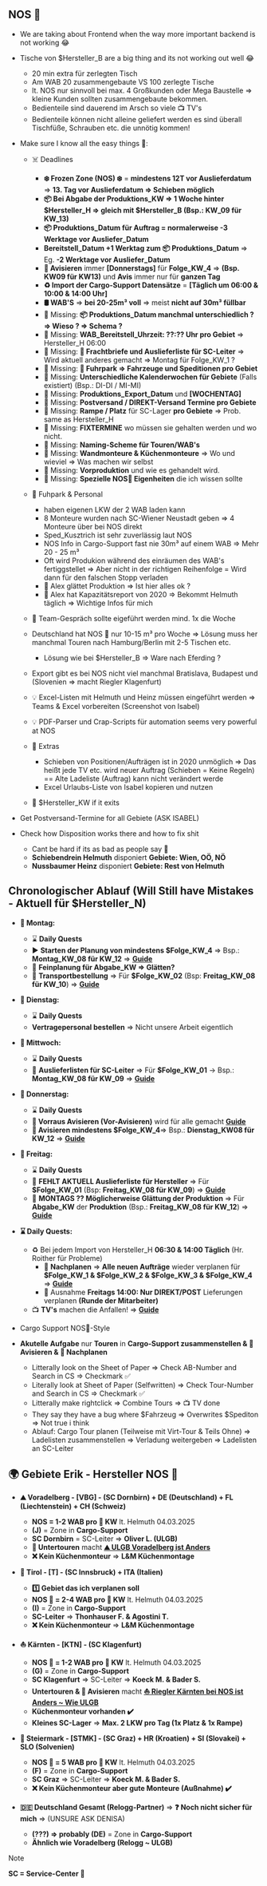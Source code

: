 ## NOS 💚

- We are taking about Frontend when the way more important backend is not working 😂

- Tische von $Hersteller_B are a big thing and its not working out well 😂
    - 20 min extra für zerlegten Tisch
    - Am WAB 20 zusammengebaute VS 100 zerlegte Tische
    - lt. NOS nur sinnvoll bei max. 4 Großkunden oder Mega Baustelle => kleine Kunden sollten zusammengebaute bekommen.
    - Bedienteile sind dauerend im Arsch so viele 📺 TV's
    - Bedienteile können nicht alleine geliefert werden es sind überall Tischfüße, Schrauben etc. die unnötig kommen! 

- Make sure I know all the easy things 👻:
    - ☠️ Deadlines
        - **❄️ Frozen Zone (NOS) ❄️** = **mindestens 12T vor Auslieferdatum** => **13. Tag vor Auslieferdatum => Schieben möglich**
        - **📦 Bei Abgabe der Produktions_KW => 1 Woche hinter $Hersteller_H => gleich mit $Hersteller_B (Bsp.: KW_09 für KW_13)**
        - **📦 Produktions_Datum für Auftrag = normalerweise -3 Werktage vor Ausliefer_Datum**
        - **Bereitstell_Datum +1 Werktag zum 📦 Produktions_Datum** => Eg. **-2 Werktage vor Ausliefer_Datum**
        - **📗 Avisieren** immer **[Donnerstags]** für **Folge_KW_4** => **(Bsp. KW09 für KW13)** und **Avis** immer nur für **ganzen Tag**
        - **♻️ Import der Cargo-Support Datensätze** = **[Täglich um 06:00 & 10:00 & 14:00 Uhr]**
        - **🛢️ WAB'S** => **bei 20-25m³ voll** => meist **nicht auf 30m³ füllbar**
        - 🛑 Missing: **📦 Produktions_Datum manchmal unterschiedlich ? => Wieso ? => Schema ?**
        - 🛑 Missing: **WAB_Bereitstell_Uhrzeit: ??:?? Uhr pro Gebiet** => Hersteller_H 06:00
        - 🛑 Missing: **📑 Frachtbriefe und Auslieferliste für SC-Leiter** => Wird aktuell anderes gemacht => Montag für Folge_KW_1 ?
        - 🛑 Missing: **🚛 Fuhrpark => Fahrzeuge und Speditionen pro Gebiet**
        - 🛑 Missing: **Unterschiedliche Kalenderwochen für Gebiete** (Falls existiert) (Bsp.: DI-DI / MI-MI)
        - 🛑 Missing: **Produktions_Export_Datum** und **[WOCHENTAG]**
        - 🛑 Missing: **Postversand / DIREKT-Versand Termine pro Gebiete**
        - 🛑 Missing: **Rampe / Platz** für SC-Lager **pro Gebiete** => Prob. same as Hersteller_H
        - 🛑 Missing: **FIXTERMINE** wo müssen sie gehalten werden und wo nicht.
        - 🛑 Missing: **Naming-Scheme für Touren/WAB's**
        - 🛑 Missing: **Wandmonteure & Küchenmonteure** => Wo und wieviel => Was machen wir selbst
        - 🛑 Missing: **Vorproduktion** und wie es gehandelt wird.
        - 🛑 Missing: **Spezielle NOS💚 Eigenheiten** die ich wissen sollte

    - 🚛 Fuhpark & Personal
        - haben eigenen LKW der 2 WAB laden kann
        - 8 Monteure wurden nach SC-Wiener Neustadt geben => 4 Monteure über bei NOS direkt
        - Sped_Kusztrich ist sehr zuverlässig laut NOS
        - NOS Info in Cargo-Support fast nie 30m³ auf einem WAB => Mehr 20 - 25 m³
        - Oft wird Produkion während des einräumen des WAB's fertiggstellet => Aber nicht in der richtigen Reihenfolge = Wird dann für den falschen Stopp verladen
        - 🔨 Alex glättet Produktion => Ist hier alles ok ?
        - 📑 Alex hat Kapazitätsreport von 2020 => Bekommt Helmuth täglich => Wichtige Infos für mich
    - 📅 Team-Gespräch sollte eigeführt werden mind. 1x die Woche
    - Deutschland hat NOS 💚 nur 10-15 m³ pro Woche => Lösung muss her manchmal Touren nach Hamburg/Berlin mit 2-5 Tischen etc.
        - Lösung wie bei $Hersteller_B => Ware nach Eferding ?
    - Export gibt es bei NOS nicht viel manchmal Bratislava, Budapest und (Slovenien => macht Riegler Klagenfurt)
    - 💡 Excel-Listen mit Helmuth und Heinz müssen eingeführt werden => Teams & Excel vorbereiten (Screenshot von Isabel)
    - 💡 PDF-Parser und Crap-Scripts für automation seems very powerful at NOS
    - 📛 Extras
        - Schieben von Positionen/Aufträgen ist in 2020 unmöglich => Das heißt jede TV etc. wird neuer Auftrag (Schieben = Keine Regeln) == Alte Ladeliste (Auftrag) kann nicht verändert werde
        - Excel Urlaubs-Liste von Isabel kopieren und nutzen
    - 📅 $Hersteller_KW if it exits

- Get Postversand-Termine for all Gebiete (ASK ISABEL)

- Check how Disposition works there and how to fix shit
    - Cant be hard if its as bad as people say 🙉
    - **Schiebendrein Helmuth** disponiert **Gebiete: Wien, OÖ, NÖ**
    - **Nussbaumer Heinz** disponiert **Gebiete: Rest von Helmuth**

## Chronologischer Ablauf (Will Still have Mistakes - Aktuell für $Hersteller_N)

- **📅 Montag:**
    - ⌛ **Daily Quests**
    * ▶️ **Starten der Planung von mindestens $Folge_KW_4** => Bsp.: **Montag_KW_08 für KW_12** => **[Guide](https://github.com/Kingslayer9988/bgo_holding/blob/main/documentation/Profi-Tour.md#-guide-für-das-erstellen-von-wab-touren--direktpost)** 
    * 🔨 **Feinplanung für Abgabe_KW => Glätten?**
    * 🚚 **Transportbestellung** => Für **$Folge_KW_02** (Bsp: **Freitag_KW_08 für KW_10**) => **[Guide](https://github.com/Kingslayer9988/bgo_holding/blob/main/documentation/Profi-Tour.md#-guide-für-die-transportbestellung)**
- **📅 Dienstag:**
    - ⌛ **Daily Quests**
    - **Vertragepersonal bestellen** => Nicht unsere Arbeit eigentlich 
- **📅 Mittwoch:**
    - ⌛ **Daily Quests**
    * 📑 **Auslieferlisten für SC-Leiter** => Für **$Folge_KW_01** -> Bsp.: **Montag_KW_08 für KW_09** => **[Guide](https://github.com/Kingslayer9988/bgo_holding/blob/main/documentation/Profi-Tour.md#-guide-für-auslieferlisten)**
- **📅 Donnerstag:**
    - ⌛ **Daily Quests**
    * **📙 Vorraus Avisieren (Vor-Avisieren)** wird für alle gemacht **[Guide](https://github.com/Kingslayer9988/bgo_holding/blob/main/documentation/Profi-Tour.md#-vorraus-avisieren-vor-avisieren)**
    * **📗 Avisieren mindestens $Folge_KW_4**=> Bsp.: **Dienstag_KW08 für KW_12** => **[Guide](https://github.com/Kingslayer9988/bgo_holding/blob/main/documentation/Profi-Tour.md#-avisieren)**
- **📅 Freitag:**
    - ⌛ **Daily Quests** 
    * 📑 **FEHLT AKTUELL Auslieferliste für Hersteller** => Für **$Folge_KW_01** (Bsp: **Freitag_KW_08 für KW_09**) => **[Guide](https://github.com/Kingslayer9988/bgo_holding/blob/main/documentation/Profi-Tour.md#-guide-für-auslieferlisten)**
    * 🔨 **MONTAGS ?? Möglicherweise Glättung der Produktion** => Für **Abgabe_KW** der **Produktion** (Bsp.: **Freitag_KW_08 für KW_12**) => **[Guide](https://github.com/Kingslayer9988/bgo_holding/blob/main/documentation/Profi-Tour.md#-guide-für-die-glättung-der-produktion)**

- **⌛ Daily Quests:**
    - ♻️ Bei jedem Import von Hersteller_H **06:30 & 14:00 Täglich** (Hr. Roither für Probleme)
        - 🔄 **Nachplanen** => **Alle neuen Aufträge** wieder verplanen für **$Folge_KW_1 & $Folge_KW_2 & $Folge_KW_3 & $Folge_KW_4** => **[Guide](https://github.com/Kingslayer9988/bgo_holding/blob/main/documentation/Profi-Tour.md#-nachplanen)**
        - 🔶 Ausnahme **Freitags 14:00: Nur DIREKT/POST** Lieferungen verplanen **(Runde der Mitarbeiter)** 
    - 📺 **TV's** machen die Anfallen! => **[Guide](https://github.com/Kingslayer9988/bgo_holding/blob/main/documentation/Profi-Tour.md#-guide-für-tv-tv--termin-Verspätung)**

- Cargo Support NOS💚-Style
- **Akutelle Aufgabe** nur **Touren** in **Cargo-Support zusammenstellen & 📗 Avisieren & 🔄 Nachplanen**
    - Litterally look on the Sheet of Paper => Check AB-Number and Search in CS => Checkmark ✅
    - Literally look at Sheet of Paper (Selfwritten) => Check Tour-Number and Search in CS => Checkmark ✅
    - Litterally make rightclick => Combine Tours => 📺 TV done
    - They say they have a bug where $Fahrzeug => Overwrites $Spediton => Not true i think
    - Ablauf: Cargo Tour planen (Teilweise mit Virt-Tour & Teils Ohne) => Ladelisten zusammenstellen => Verladung weitergeben => Ladelisten an SC-Leiter

## 🌍 Gebiete Erik - Hersteller NOS 💚
- **⛰️ Voradelberg - [VBG] - (SC Dornbirn) + DE (Deutschland) + FL (Liechtenstein) + CH (Schweiz)**
    - **NOS = 1-2 WAB pro 📅 KW** lt. Helmuth  04.03.2025
    * **(J)** = Zone in **Cargo-Support**
    * **SC Dornbirn** = SC-Leiter => **Oliver L. (ULGB)**
    * **🚀 Untertouren** macht **[⛰️ ULGB Voradelberg ist Anders](https://github.com/Kingslayer9988/bgo_holding/blob/main/documentation/Profi-Tour.md#%EF%B8%8F-vorarlberg-ist-anders)**
    * **❌ Kein Küchenmonteur** => **L&M Küchenmontage**

- **🚠 Tirol - [T] - (SC Innsbruck) + ITA (Italien)**
    - **1️⃣ Gebiet das ich verplanen soll**
    - **NOS 💚 = 2-4 WAB pro 📅 KW** lt. Helmuth  04.03.2025
    * **(I)** = Zone in **Cargo-Support**
    * **SC-Leiter** => **Thonhauser F. & Agostini T.**
    * **❌ Kein Küchenmonteur** => **L&M Küchenmontage**

- **⛵ Kärnten - [KTN] - (SC Klagenfurt)**
    - **NOS 💚 = 1-2 WAB pro 📅 KW** lt. Helmuth  04.03.2025
    * **(G)** = Zone in **Cargo-Support**
    * **SC Klagenfurt** => SC-Leiter => **Koeck M.  & Bader S.**
    * **Untertouren & 📗 Avisieren** macht **[⛵ Riegler Kärnten bei NOS ist Anders ~ Wie ULGB](https://github.com/Kingslayer9988/bgo_holding/blob/main/documentation/Profi-Tour.md#%EF%B8%8F-vorarlberg-ist-anders)**
    * **Küchenmonteur vorhanden ✔️**
    * **Kleines SC-Lager** => **Max. 2 LKW pro Tag (1x Platz & 1x Rampe)**

- **🌳 Steiermark - [STMK] - (SC Graz) + HR (Kroatien) + SI (Slovakei) + SLO (Solvenien)**
    - **NOS 💚 = 5 WAB pro 📅 KW** lt. Helmuth  04.03.2025
    * **(F)** = Zone in **Cargo-Support**
    * **SC Graz** => SC-Leiter => **Koeck M.  & Bader S.**
    * **❌ Kein Küchenmonteur aber gute Monteure (Außnahme) ✔️** 

- **🇩🇪 Deutschland Gesamt (Relogg-Partner)** => **❓ Noch nicht sicher für mich** => (UNSURE ASK DENISA)
    * **(???) => probably (DE)** = Zone in **Cargo-Support**
    * **Ähnlich wie Voradelberg (Relogg ~ ULGB)**

> [!NOTE]
> **SC = Service-Center 🏩**
